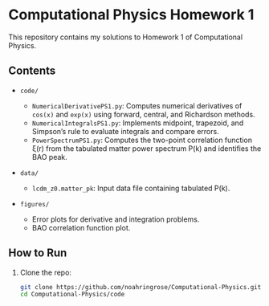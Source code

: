# Computational Physics Homework 1

This repository contains my solutions to Homework 1 of Computational Physics.

## Contents

- `code/`
  - `NumericalDerivativePS1.py`: Computes numerical derivatives of `cos(x)` and `exp(x)` using forward, central, and Richardson methods.
  - `NumericalIntegralsPS1.py`: Implements midpoint, trapezoid, and Simpson’s rule to evaluate integrals and compare errors.
  - `PowerSpectrumPS1.py`: Computes the two-point correlation function ξ(r) from the tabulated matter power spectrum P(k) and identifies the BAO peak.

- `data/`
  - `lcdm_z0.matter_pk`: Input data file containing tabulated P(k).

- `figures/`
  - Error plots for derivative and integration problems.
  - BAO correlation function plot.

## How to Run

1. Clone the repo:
   ```bash
   git clone https://github.com/noahringrose/Computational-Physics.git
   cd Computational-Physics/code

